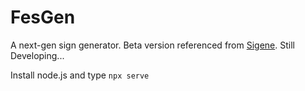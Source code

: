 # FesGen
A next-gen sign generator.
Beta version referenced from [Sigene](https://github.com/TR246/Sigene).
Still Developing...

Install node.js and type ```npx serve```
